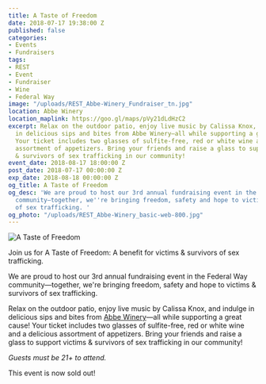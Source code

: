 ```yaml
---
title: A Taste of Freedom
date: 2018-07-17 19:38:00 Z
published: false
categories:
- Events
- Fundraisers
tags:
- REST
- Event
- Fundraiser
- Wine
- Federal Way
image: "/uploads/REST_Abbe-Winery_Fundraiser_tn.jpg"
location: Abbe Winery
location_maplink: https://goo.gl/maps/pVy21dLdHzC2
excerpt: Relax on the outdoor patio, enjoy live music by Calissa Knox, and indulge
  in delicious sips and bites from Abbe Winery—all while supporting a great cause!
  Your ticket includes two glasses of sulfite-free, red or white wine and a delicious
  assortment of appetizers. Bring your friends and raise a glass to support victims
  & survivors of sex trafficking in our community!
event_date: 2018-08-17 18:00:00 Z
post_date: 2018-07-17 00:00:00 Z
exp_date: 2018-08-18 00:00:00 Z
og_title: A Taste of Freedom
og_desc: 'We are proud to host our 3rd annual fundraising event in the Federal Way
  community—together, we''re bringing freedom, safety and hope to victims & survivors
  of sex trafficking. '
og_photo: "/uploads/REST_Abbe-Winery_basic-web-800.jpg"
---
```


![A Taste of Freedom](/uploads/REST_Abbe-Winery_basic-web-800.jpg)

Join us for A Taste of Freedom: A benefit for victims & survivors of sex trafficking.

We are proud to host our 3rd annual fundraising event in the Federal Way community—together, we're bringing freedom, safety and hope to victims & survivors of sex trafficking. 

Relax on the outdoor patio, enjoy live music by Calissa Knox, and indulge in delicious sips and bites from [Abbe Winery](http://www.abbewines.com/)—all while supporting a great cause! Your ticket includes two glasses of sulfite-free, red or white wine and a delicious assortment of appetizers. Bring your friends and raise a glass to support victims & survivors of sex trafficking in our community!

_Guests must be 21+ to attend._

This event is now sold out!